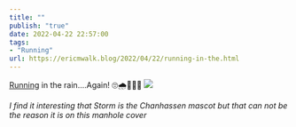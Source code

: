 ```yaml
---
title: ""
publish: "true"
date: 2022-04-22 22:57:00
tags:
- "Running"
url: https://ericmwalk.blog/2022/04/22/running-in-the.html
---
```

[Running](http://www.strava.com/activities/7023321421) in the rain....Again! 🙄🌧🏃🏻‍♂️
![](https://ericmwalk.blog/uploads/2022/c1f609a7e2.jpg)

*I find it interesting that Storm is the Chanhassen mascot but that can not be the reason it is on this manhole cover*
